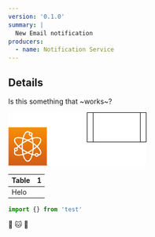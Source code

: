 ```yaml
---
version: '0.1.0'
summary: |
  New Email notification
producers:
  - name: Notification Service
---
```


## Details

Is this something that ~works~?

![Images](./img.drawio.png)

| Table | 1 |
|-------|---|
| Helo  |   |

```ts
import {} from 'test'
```

:dog: :cat: :rocket:
